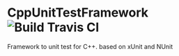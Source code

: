 # CppUnitTestFramework ![Build Travis CI](https://api.travis-ci.org/darknessNight/CppUnitTestFramework.svg)
Framework to unit test for C++. based on xUnit and NUnit